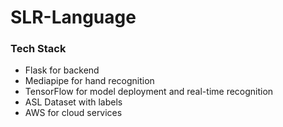 # SLR-Language

### Tech Stack

- Flask for backend
- Mediapipe for hand recognition
- TensorFlow for model deployment and real-time recognition
- ASL Dataset with labels
- AWS for cloud services